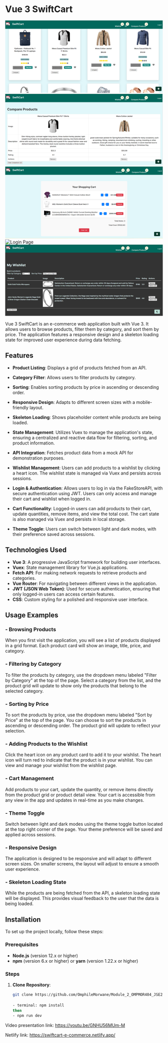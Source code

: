 # Vue 3 SwiftCart

![Home Page](./src/Images/HomePage.png)
![Comparison Page](./src/Images/ComparisonPage.png)
![Cart Page](./src/Images/Cart.png)
![Login Page](./src/Images/Login.png.png)
![WishList DarkMode Page](./src/Images/WishListDakMode.png)

Vue 3 SwiftCart is an e-commerce web application built with Vue 3. It allows users to browse products, filter them by category, and sort them by price. The application features a responsive design and a skeleton loading state for improved user experience during data fetching.

## Features

- **Product Listing**: Displays a grid of products fetched from an API.

- **Category Filter**: Allows users to filter products by category.

- **Sorting**: Enables sorting products by price in ascending or descending order.

- **Responsive Design**: Adapts to different screen sizes with a mobile-friendly layout.

- **Skeleton Loading**: Shows placeholder content while products are being loaded.

- **State Management**: Utilizes Vuex to manage the application's state, ensuring a centralized and reactive data flow for filtering, sorting, and product information.

- **API Integration**: Fetches product data from a mock API for demonstration purposes.

- **Wishlist Management**: Users can add products to a wishlist by clicking a heart icon. The wishlist state is managed via Vuex and persists across sessions.

- **Login & Authentication**: Allows users to log in via the FakeStoreAPI, with secure authentication using JWT. Users can only access and manage their cart and wishlist when logged in.

- **Cart Functionality**: Logged-in users can add products to their cart, update quantities, remove items, and view the total cost. The cart state is also managed via Vuex and persists in local storage.

- **Theme Toggle**: Users can switch between light and dark modes, with their preference saved across sessions.

## Technologies Used

- **Vue 3**: A progressive JavaScript framework for building user interfaces.
- **Vuex**: State management library for Vue.js applications.
- **Fetch API**: For making network requests to retrieve products and categories.
- **Vue Router**: For navigating between different views in the application.
- **JWT (JSON Web Token)**: Used for secure authentication, ensuring that only logged-in users can access certain features.
- **CSS**: Custom styling for a polished and responsive user interface.

## Usage Examples

### - **Browsing Products**

When you first visit the application, you will see a list of products displayed in a grid format. Each product card will show an image, title, price, and category.

### - **Filtering by Category**

To filter the products by category, use the dropdown menu labeled "Filter by Category" at the top of the page. Select a category from the list, and the product grid will update to show only the products that belong to the selected category.

### - **Sorting by Price**

To sort the products by price, use the dropdown menu labeled "Sort by Price" at the top of the page. You can choose to sort the products in ascending or descending order. The product grid will update to reflect your selection.

### - **Adding Products to the Wishlist**

Click the heart icon on any product card to add it to your wishlist. The heart icon will turn red to indicate that the product is in your wishlist. You can view and manage your wishlist from the wishlist page.

### - **Cart Management**

Add products to your cart, update the quantity, or remove items directly from the product grid or product detail view. Your cart is accessible from any view in the app and updates in real-time as you make changes.

### - **Theme Toggle**

Switch between light and dark modes using the theme toggle button located at the top right corner of the page. Your theme preference will be saved and applied across sessions.

### - **Responsive Design**

The application is designed to be responsive and will adapt to different screen sizes. On smaller screens, the layout will adjust to ensure a smooth user experience.

### - **Skeleton Loading State**

While the products are being fetched from the API, a skeleton loading state will be displayed. This provides visual feedback to the user that the data is being loaded.

## Installation

To set up the project locally, follow these steps:

### Prerequisites

- **Node.js** (version 12.x or higher)
- **npm** (version 6.x or higher) or **yarn** (version 1.22.x or higher)

### Steps

1. **Clone Repository**:

   ```bash
   git clone https://github.com/OmphileMorwane/Module_2_OMPMOR404_JSE2407_Group-b_Omphile-Morwane_JSF04.git

   - terminal: npm install
   then
   - npm run dev
   ```

Video presentation link: https://youtu.be/GNHU56MUm-M

Netlify link: https://swiftcart-e-commerce.netlify.app/
